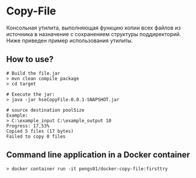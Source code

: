 # Copy-File

Консольная утилита, выполняющая функцию копии всех файлов из источника в назначение с сохранением структуры поддиректорий. Ниже приведен пример использования утилиты.

## How to use?
    # Build the file.jar
    > mvn clean compile package
    > cd target
  
    # Execute the jar:
    > java -jar hseCopyFile-0.0.1-SNAPSHOT.jar
  
    # source destination poolSize 
    Example:
    > C:\example_input C:\example_output 10
    Progress: 17,53%
    Copied 5 files (17 bytes)
    Failed to copy 0 files

## Command line application in a Docker container
    > docker container run -it pengs01/docker-copy-file:firsttry
